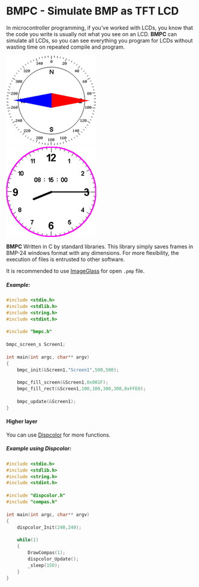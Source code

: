 # BMPC - Simulate BMP as TFT LCD 

In microcontroller programming, if you've worked with LCDs, you know that the code you write is usually not what you see on an LCD. **BMPC** can simulate all LCDs, so you can see everything you program for LCDs without wasting time on repeated compile and program.

![Compas](./img/compas.gif) &nbsp; &nbsp; &nbsp; &nbsp; ![Clock](./img/clock.gif)

**BMPC** Written in C by standard libraries.
This library simply saves frames in BMP-24 windows format with any dimensions. For more flexibility, the execution of files is entrusted to other software. 

It is recommended to use [ImageGlass](https://imageglass.org/) for open `.pmp` file.

##### Example:

```c
#include <stdio.h>
#include <stdlib.h>
#include <string.h>
#include <stdint.h>

#include "bmpc.h"

bmpc_screen_s Screen1;

int main(int argc, char** argv)
{
    bmpc_init(&Screen1,"Screen1",500,500);
    
    bmpc_fill_screen(&Screen1,0x001F);
    bmpc_fill_rect(&Screen1,100,100,300,300,0xFFE0);
    
    bmpc_update(&Screen1);
}
```
#### Higher layer 

You can use [Dispcolor](https://github.com/liyanboy74/dispcolor) for more functions. 

##### Example using Dispcolor:

```c
#include <stdio.h>
#include <stdlib.h>
#include <string.h>
#include <stdint.h>

#include "dispcolor.h"
#include "compas.h"

int main(int argc, char** argv)
{
    dispcolor_Init(240,240);

    while(1)
    {
        DrawCompas(1);
        dispcolor_Update();
        _sleep(150);
    }
}
```
